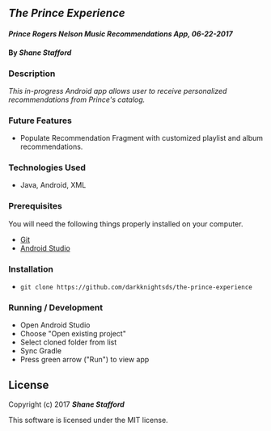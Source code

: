 ## _The Prince Experience_

#### _Prince Rogers Nelson Music Recommendations App, 06-22-2017_

#### By _**Shane Stafford**_

### Description
_This in-progress Android app allows user to receive personalized recommendations from Prince's catalog._


### Future Features
* Populate Recommendation Fragment with customized playlist and album recommendations.

### Technologies Used
* Java, Android, XML

### Prerequisites

You will need the following things properly installed on your computer.

* [Git](https://git-scm.com/)
* [Android Studio](https://developer.android.com/studio/index.html)

### Installation

* `git clone https://github.com/darkknightsds/the-prince-experience`


### Running / Development
* Open Android Studio
* Choose "Open existing project"
* Select cloned folder from list
* Sync Gradle
* Press green arrow ("Run") to view app

## License

Copyright (c) 2017 **_Shane Stafford_**

This software is licensed under the MIT license.
